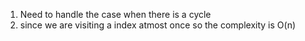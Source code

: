 1. Need to handle the case when there is a cycle
2. since we are visiting a index atmost once so the complexity is O(n)